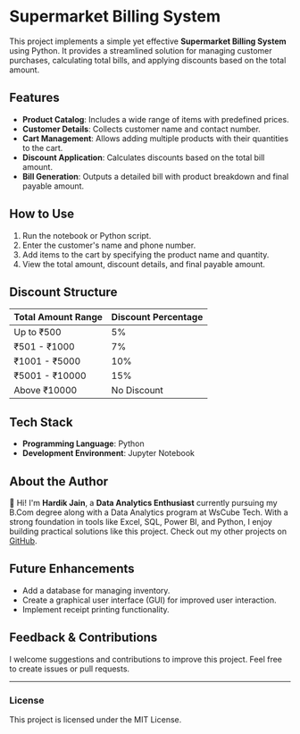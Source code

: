 # Supermarket Billing System

This project implements a simple yet effective **Supermarket Billing System** using Python. It provides a streamlined solution for managing customer purchases, calculating total bills, and applying discounts based on the total amount.

## Features
- **Product Catalog**: Includes a wide range of items with predefined prices.
- **Customer Details**: Collects customer name and contact number.
- **Cart Management**: Allows adding multiple products with their quantities to the cart.
- **Discount Application**: Calculates discounts based on the total bill amount.
- **Bill Generation**: Outputs a detailed bill with product breakdown and final payable amount.

## How to Use
1. Run the notebook or Python script.
2. Enter the customer's name and phone number.
3. Add items to the cart by specifying the product name and quantity.
4. View the total amount, discount details, and final payable amount.

## Discount Structure
| Total Amount Range | Discount Percentage |
|---------------------|---------------------|
| Up to ₹500          | 5%                 |
| ₹501 - ₹1000        | 7%                 |
| ₹1001 - ₹5000       | 10%                |
| ₹5001 - ₹10000      | 15%                |
| Above ₹10000        | No Discount        |

## Tech Stack
- **Programming Language**: Python
- **Development Environment**: Jupyter Notebook

## About the Author
👋 Hi! I'm **Hardik Jain**, a **Data Analytics Enthusiast** currently pursuing my B.Com degree along with a Data Analytics program at WsCube Tech. With a strong foundation in tools like Excel, SQL, Power BI, and Python, I enjoy building practical solutions like this project. Check out my other projects on [GitHub](#).

## Future Enhancements
- Add a database for managing inventory.
- Create a graphical user interface (GUI) for improved user interaction.
- Implement receipt printing functionality.

## Feedback & Contributions
I welcome suggestions and contributions to improve this project. Feel free to create issues or pull requests.

---

### License
This project is licensed under the MIT License.
